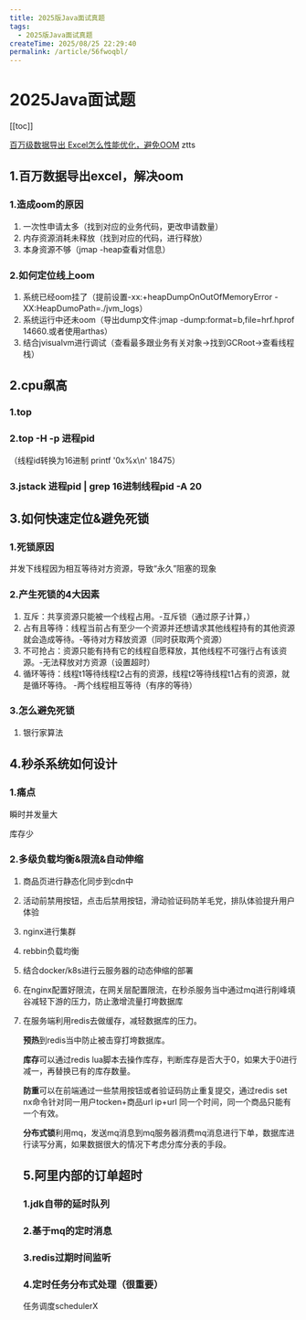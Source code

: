 ```yaml
---
title: 2025版Java面试真题
tags:
  - 2025版Java面试真题
createTime: 2025/08/25 22:29:40
permalink: /article/56fwoqbl/
---
```

# 2025Java面试题



[[toc]]

[百万级数据导出 Excel怎么性能优化，避免OOM](https://www.yuque.com/tulingzhouyu/db22bv/gogkqpk8r8gsl7rb) ztts

## 1.百万数据导出excel，解决oom

### 1.造成oom的原因

1. 一次性申请太多（找到对应的业务代码，更改申请数量）
2. 内存资源消耗未释放（找到对应的代码，进行释放）
3. 本身资源不够（jmap -heap查看对信息）

### 2.如何定位线上oom

1. 系统已经oom挂了（提前设置-xx:+heapDumpOnOutOfMemoryError -XX:HeapDumoPath=./jvm_logs）
2. 系统运行中还未oom（导出dump文件:jmap -dump:format=b,file=hrf.hprof 14660.或者使用arthas）
3. 结合jvisualvm进行调试（查看最多跟业务有关对象->找到GCRoot->查看线程栈）

## 2.cpu飙高

### 1.top

### 2.top -H -p 进程pid

（线程id转换为16进制 printf '0x%x\n' 18475）

### 3.jstack 进程pid | grep 16进制线程pid -A 20

## 3.如何快速定位&避免死锁

### 1.死锁原因

并发下线程因为相互等待对方资源，导致“永久”阻塞的现象

### 2.产生死锁的4大因素

1. 互斥：共享资源只能被一个线程占用。-互斥锁（通过原子计算，）
2. 占有且等待：线程当前占有至少一个资源并还想请求其他线程持有的其他资源就会造成等待。-等待对方释放资源（同时获取两个资源）
3. 不可抢占：资源只能有持有它的线程自愿释放，其他线程不可强行占有该资源。-无法释放对方资源（设置超时）
4. 循环等待：线程t1等待线程t2占有的资源，线程t2等待线程t1占有的资源，就是循环等待。 -两个线程相互等待（有序的等待）

### 3.怎么避免死锁

1. 银行家算法

## 4.秒杀系统如何设计

### 1.痛点

瞬时并发量大

库存少

### 2.多级负载均衡&限流&自动伸缩

1. 商品页进行静态化同步到cdn中

2. 活动前禁用按钮，点击后禁用按钮，滑动验证码防羊毛党，排队体验提升用户体验

3. nginx进行集群

4. rebbin负载均衡

5. 结合docker/k8s进行云服务器的动态伸缩的部署

6. 在nginx配置好限流，在网关层配置限流，在秒杀服务当中通过mq进行削峰填谷减轻下游的压力，防止激增流量打垮数据库

7. 在服务端利用redis去做缓存，减轻数据库的压力。

   **预热**到redis当中防止被击穿打垮数据库。

   **库存**可以通过redis lua脚本去操作库存，判断库存是否大于0，如果大于0进行减一，再替换已有的库存数量。

   **防重**可以在前端通过一些禁用按钮或者验证码防止重复提交，通过redis set nx命令针对同一用户tocken+商品url  ip+url 同一个时间，同一个商品只能有一个有效。

   **分布式锁**利用mq，发送mq消息到mq服务器消费mq消息进行下单，数据库进行读写分离，如果数据很大的情况下考虑分库分表的手段。

   ## 5.阿里内部的订单超时

   ### 1.jdk自带的延时队列

   ### 2.基于mq的定时消息

   ### 3.redis过期时间监听

   ### 4.定时任务分布式处理（很重要）

   任务调度schedulerX

   

   

   ### 

   ### 



